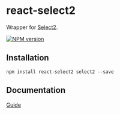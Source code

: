 # react-select2

Wrapper for [Select2](https://select2.github.io/).

[![NPM version][npm-badge]][npm]

## Installation

```
npm install react-select2 select2 --save
```

## Documentation

[Guide](https://github.com/rkit/react-select2-wrapper/tree/master/guide)

[npm-badge]: http://badge.fury.io/js/react-select2.svg
[npm]: https://www.npmjs.com/package/react-select2